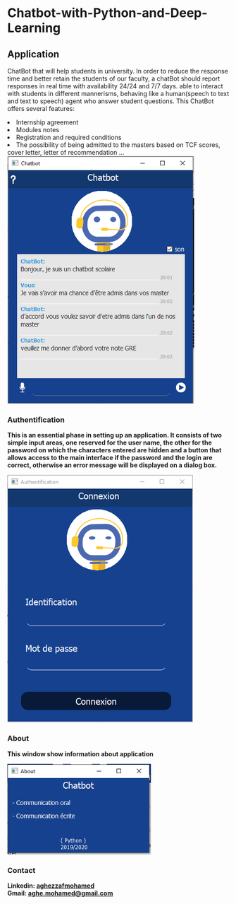 # Chatbot-with-Python-and-Deep-Learning
## Application
<p> ChatBot that will help students in university. In order to reduce the response time and better retain the students of our faculty, a chatBot should report responses in real time with availability 24/24 and 7/7 days. able to interact with students in different mannerisms, behaving like a human(speech to text and text to speech) agent who answer student questions. This ChatBot offers several features: </p>
<li> Internship agreement
<li> Modules notes
<li> Registration and required conditions
<li> The possibility of being admitted to the masters based on TCF scores, cover letter, letter of recommendation ...
<b>
<img src="InterfacePrincipale.png">

###	Authentification
<p>This is an essential phase in setting up an application. It consists of two simple input areas, one reserved for the user name, the other for the password on which the characters entered are hidden and a button that allows access to the main interface if the password and the login are correct, otherwise an error message will be displayed on a dialog box.</p>
<img src="authentication.png">

### About
<p>This window show information about application</p>
<img src="about.png">

### Contact
Linkedin: <a href="https://www.linkedin.com/in/mohamed-aghezzaf/">aghezzafmohamed<a/> <br>
Gmail: aghe.mohamed@gmail.com
